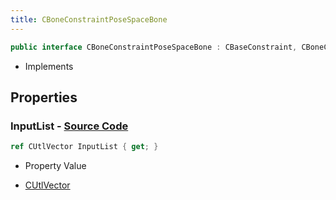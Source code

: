 ```yaml
---
title: CBoneConstraintPoseSpaceBone
---
```


```csharp
public interface CBoneConstraintPoseSpaceBone : CBaseConstraint, CBoneConstraintBase, ISchemaClass<CBoneConstraintBase>, ISchemaClass<CBaseConstraint>, ISchemaClass<CBoneConstraintPoseSpaceBone>, ISchemaField, ISchemaClass, INativeHandle
```

- Implements

## Properties

### **InputList** - [Source Code](https://github.com/swiftly-solution/swiftlys2/blob/main/managed/src/SwiftlyS2.Generated/Schemas/Interfaces/CBoneConstraintPoseSpaceBone.cs#L17)

```csharp
ref CUtlVector InputList { get; }
```

- Property Value

- [CUtlVector](/docs/api/)

